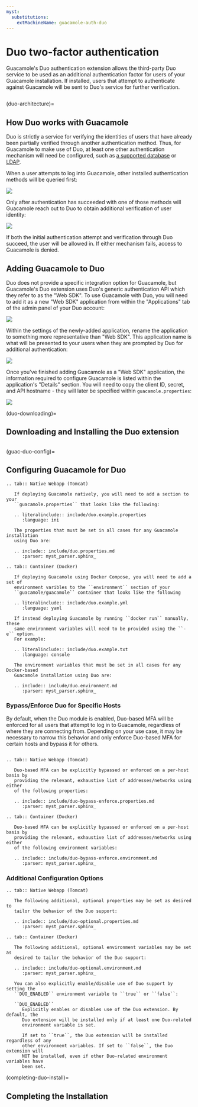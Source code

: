 ```yaml
---
myst:
  substitutions:
    extMachineName: guacamole-auth-duo
---
```


Duo two-factor authentication
=============================

Guacamole's Duo authentication extension allows the third-party Duo service to
be used as an additional authentication factor for users of your Guacamole
installation. If installed, users that attempt to authenticate against
Guacamole will be sent to Duo's service for further verification.

```{include} include/warn-config-changes.md
```

(duo-architecture)=

How Duo works with Guacamole
----------------------------

Duo is strictly a service for verifying the identities of users that have
already been partially verified through another authentication method. Thus,
for Guacamole to make use of Duo, at least one other authentication mechanism
will need be configured, such as [a supported database](jdbc-auth) or
[LDAP](ldap-auth).

When a user attempts to log into Guacamole, other installed authentication
methods will be queried first:

![](images/duo-auth-factor-1.png)

Only after authentication has succeeded with one of those methods will
Guacamole reach out to Duo to obtain additional verification of user
identity:

![](images/duo-auth-factor-2.png)

If both the initial authentication attempt and verification through Duo
succeed, the user will be allowed in. If either mechanism fails, access
to Guacamole is denied.

Adding Guacamole to Duo
-----------------------

Duo does not provide a specific integration option for Guacamole, but
Guacamole's Duo extension uses Duo's generic authentication API which
they refer to as the "Web SDK". To use Guacamole with Duo, you will need
to add it as a new "Web SDK" application from within the "Applications"
tab of the admin panel of your Duo account:

![](images/duo-add-guacamole.png)

Within the settings of the newly-added application, rename the
application to something more representative than "Web SDK". This
application name is what will be presented to your users when they are
prompted by Duo for additional authentication:

![](images/duo-rename-guacamole.png)

Once you've finished adding Guacamole as a "Web SDK" application, the
information required to configure Guacamole is listed within the application's
"Details" section. You will need to copy the client ID, secret, and API
hostname - they will later be specified within `guacamole.properties`:

![](images/duo-copy-details.png)

(duo-downloading)=

Downloading and Installing the Duo extension
--------------------------------------------

```{include} include/ext-download.md
```

(guac-duo-config)=

Configuring Guacamole for Duo
-----------------------------

```{eval-rst}
.. tab:: Native Webapp (Tomcat)

   If deploying Guacamole natively, you will need to add a section to your
   ``guacamole.properties`` that looks like the following:

   .. literalinclude:: include/duo.example.properties
      :language: ini

   The properties that must be set in all cases for any Guacamole installation
   using Duo are:

   .. include:: include/duo.properties.md
      :parser: myst_parser.sphinx_

.. tab:: Container (Docker)

   If deploying Guacamole using Docker Compose, you will need to add a set of
   environment varibles to the ``environment`` section of your
   ``guacamole/guacamole`` container that looks like the following 

   .. literalinclude:: include/duo.example.yml
      :language: yaml

   If instead deploying Guacamole by running ``docker run`` manually, these
   same environment variables will need to be provided using the ``-e`` option.
   For example:

   .. literalinclude:: include/duo.example.txt
      :language: console

   The environment variables that must be set in all cases for any Docker-based
   Guacamole installation using Duo are:

   .. include:: include/duo.environment.md
      :parser: myst_parser.sphinx_
```

### Bypass/Enforce Duo for Specific Hosts

By default, when the Duo module is enabled, Duo-based MFA will be enforced for
all users that attempt to log in to Guacamole, regardless of where they are
connecting from. Depending on your use case, it may be necessary to narrow this
behavior and only enforce Duo-based MFA for certain hosts and bypass it for
others.

```{include} include/ext-client-ips.md
```

```{eval-rst}
.. tab:: Native Webapp (Tomcat)

   Duo-based MFA can be explicitly bypassed or enforced on a per-host basis by
   providing the relevant, exhaustive list of addresses/networks using either
   of the following properties:

   .. include:: include/duo-bypass-enforce.properties.md
      :parser: myst_parser.sphinx_

.. tab:: Container (Docker)

   Duo-based MFA can be explicitly bypassed or enforced on a per-host basis by
   providing the relevant, exhaustive list of addresses/networks using either
   of the following environment variables:

   .. include:: include/duo-bypass-enforce.environment.md
      :parser: myst_parser.sphinx_

```

### Additional Configuration Options

```{eval-rst}
.. tab:: Native Webapp (Tomcat)

   The following additional, optional properties may be set as desired to
   tailor the behavior of the Duo support:

   .. include:: include/duo-optional.properties.md
      :parser: myst_parser.sphinx_

.. tab:: Container (Docker)

   The following additional, optional environment variables may be set as
   desired to tailor the behavior of the Duo support:

   .. include:: include/duo-optional.environment.md
      :parser: myst_parser.sphinx_

   You can also explicitly enable/disable use of Duo support by setting the
   ``DUO_ENABLED`` environment variable to ``true`` or ``false``:

   ``DUO_ENABLED``
      Explicitly enables or disables use of the Duo extension. By default, the
      Duo extension will be installed only if at least one Duo-related
      environment variable is set.

      If set to ``true``, the Duo extension will be installed regardless of any
      other environment variables. If set to ``false``, the Duo extension will
      NOT be installed, even if other Duo-related environment variables have
      been set.
```

(completing-duo-install)=

Completing the Installation
---------------------------

```{include} include/ext-completing.md
```

